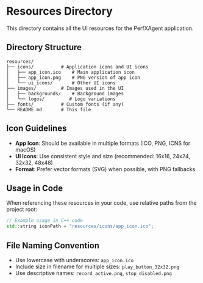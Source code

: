 # Resources Directory

This directory contains all the UI resources for the PerfXAgent application.

## Directory Structure

```
resources/
├── icons/          # Application icons and UI icons
│   ├── app_icon.ico    # Main application icon
│   ├── app_icon.png    # PNG version of app icon
│   └── ui_icons/       # Other UI icons
├── images/         # Images used in the UI
│   ├── backgrounds/    # Background images
│   └── logos/         # Logo variations
├── fonts/          # Custom fonts (if any)
└── README.md       # This file
```

## Icon Guidelines

- **App Icon**: Should be available in multiple formats (ICO, PNG, ICNS for macOS)
- **UI Icons**: Use consistent style and size (recommended: 16x16, 24x24, 32x32, 48x48)
- **Format**: Prefer vector formats (SVG) when possible, with PNG fallbacks

## Usage in Code

When referencing these resources in your code, use relative paths from the project root:

```cpp
// Example usage in C++ code
std::string iconPath = "resources/icons/app_icon.ico";
```

## File Naming Convention

- Use lowercase with underscores: `app_icon.ico`
- Include size in filename for multiple sizes: `play_button_32x32.png`
- Use descriptive names: `record_active.png`, `stop_disabled.png` 